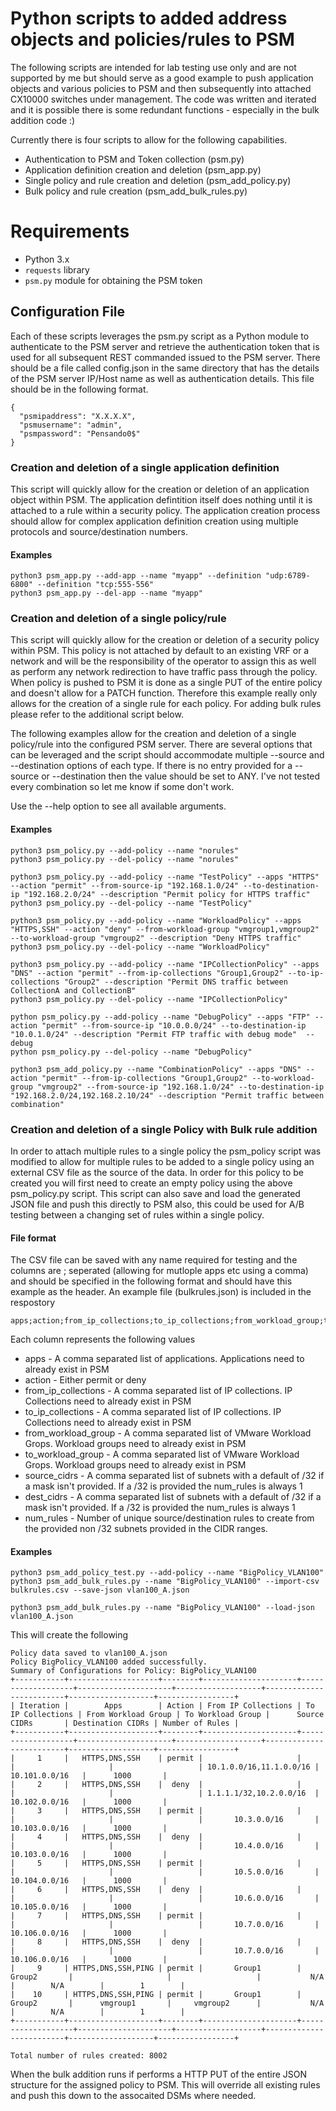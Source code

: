 # Python scripts to added address objects and policies/rules to PSM 

The following scripts are intended for lab testing use only and are not supported by me but should serve as a good example to push application objects and various policies to PSM and then subsequently into attached CX10000 switches under management. The code was written and iterated and it is possible there is some redundant functions - especially in the bulk addition code :) 

Currently there is four scripts to allow for the following capabilities. 

* Authentication to PSM and Token collection   (psm.py)
* Application definition creation and deletion (psm_app.py)
* Single policy and rule creation and deletion (psm_add_policy.py) 
* Bulk policy and rule creation                (psm_add_bulk_rules.py) 


# Requirements

* Python 3.x
* `requests` library
* `psm.py` module for obtaining the PSM token


##  Configuration File

Each of these scripts leverages the psm.py script as a Python module to authenticate to the PSM server and retrieve the authentication token that is used for all subsequent REST commanded issued to the PSM server. There should be a file called config.json in the same directory that has the details of the PSM server IP/Host name as well as authentication details. This file should be in the following format. 

```
{
  "psmipaddress": "X.X.X.X",
  "psmusername": "admin",
  "psmpassword": "Pensando0$"
}
```

### Creation and deletion of a single application definition 

This script will quickly allow for the creation or deletion of an application object within PSM. The application defintition itself does nothing until it is attached to a rule within a security policy. The application creation process should allow for complex application definition creation using multiple protocols and source/destination numbers. 

#### Examples 
```
python3 psm_app.py --add-app --name "myapp" --definition "udp:6789-6800" --definition "tcp:555-556"
python3 psm_app.py --del-app --name "myapp"
```

### Creation and deletion of a single policy/rule

This script will quickly allow for the creation or deletion of a security policy within PSM. This policy is not attached by default to an existing VRF or a network and will be the responsibility of the operator to assign this as well as perform any network redirection to have traffic pass through the policy. When policy is pushed to PSM it is done as a single PUT of the entire policy and doesn't allow for a PATCH function. Therefore this example really only allows for the creation of a single rule for each policy. For adding bulk rules please refer to the additional script below. 

The following examples allow for the creation and deletion of a single policy/rule into the configured PSM server. There are several options that can be leveraged and the script should accommodate multiple --source and --destination options of each type. If there is no entry provided for a --source or --destination then the value should be set to ANY. I've not tested every combination so let me know if some don't work. 

Use the --help option to see all available arguments. 

#### Examples
```
python3 psm_policy.py --add-policy --name "norules"
python3 psm_policy.py --del-policy --name "norules"

python3 psm_policy.py --add-policy --name "TestPolicy" --apps "HTTPS" --action "permit" --from-source-ip "192.168.1.0/24" --to-destination-ip "192.168.2.0/24" --description "Permit policy for HTTPS traffic"
python3 psm_policy.py --del-policy --name "TestPolicy"

python3 psm_policy.py --add-policy --name "WorkloadPolicy" --apps "HTTPS,SSH" --action "deny" --from-workload-group "vmgroup1,vmgroup2" --to-workload-group "vmgroup2" --description "Deny HTTPS traffic"
python3 psm_policy.py --del-policy --name "WorkloadPolicy" 

python3 psm_policy.py --add-policy --name "IPCollectionPolicy" --apps "DNS" --action "permit" --from-ip-collections "Group1,Group2" --to-ip-collections "Group2" --description "Permit DNS traffic between CollectionA and CollectionB"
python3 psm_policy.py --del-policy --name "IPCollectionPolicy"

python psm_policy.py --add-policy --name "DebugPolicy" --apps "FTP" --action "permit" --from-source-ip "10.0.0.0/24" --to-destination-ip "10.0.1.0/24" --description "Permit FTP traffic with debug mode"  --debug
python psm_policy.py --del-policy --name "DebugPolicy" 

python3 psm_add_policy.py --name "CombinationPolicy" --apps "DNS" --action "permit" --from-ip-collections "Group1,Group2" --to-workload-group "vmgroup2" --from-source-ip "192.168.1.0/24" --to-destination-ip "192.168.2.0/24,192.168.2.10/24" --description "Permit traffic between combination"
```

### Creation and deletion of a single Policy with Bulk rule addition

In order to attach multiple rules to a single policy the psm_policy script was modified to allow for multiple rules to be added to a single policy using an external CSV file as the source of the data. In order for this policy to be created you will first need to create an empty policy using the above psm_policy.py script. This script can also save and load the generated JSON file and push this directly to PSM also, this could be used for A/B testing between a changing set of rules within a single policy. 

#### File format 

The CSV file can be saved with any name required for testing and the columns are ; seperated (allowing for mutlople apps etc using a comma) and should be specified in the following format and should have this example as the header. An example file (bulkrules.json) is included in the respostory 

```
apps;action;from_ip_collections;to_ip_collections;from_workload_group;to_workload_group;source_cidrs;dest_cidrs;num_rules
```

Each column represents the following values 

* apps                  - A comma separated list of applications. Applications need to already exist in PSM 
* action                - Either permit or deny 
* from_ip_collections   - A comma separated list of IP collections. IP Collections need to already exist in PSM 
* to_ip_collections     - A comma separated list of IP collections. IP Collections need to already exist in PSM 
* from_workload_group   - A comma separated list of VMware Workload Grops. Workload groups need to already exist in PSM 
* to_workload_group     - A comma separated list of VMware Workload Grops. Workload groups need to already exist in PSM 
* source_cidrs          - A comma separated list of subnets with a default of /32 if a mask isn't provided. If a /32 is provided the num_rules is always 1 
* dest_cidrs            - A comma separated list of subnets with a default of /32 if a mask isn't provided. If a /32 is provided the num_rules is always 1
* num_rules             - Number of unique source/destination rules to create from the provided non /32 subnets provided in the CIDR ranges. 

#### Examples
```
python3 psm_add_policy_test.py --add-policy --name "BigPolicy_VLAN100"
python3 psm_add_bulk_rules.py --name "BigPolicy_VLAN100" --import-csv bulkrules.csv --save-json vlan100_A.json

python3 psm_add_bulk_rules.py --name "BigPolicy_VLAN100" --load-json vlan100_A.json
```

This will create the following 

```
Policy data saved to vlan100_A.json
Policy BigPolicy_VLAN100 added successfully.
Summary of Configurations for Policy: BigPolicy_VLAN100
+-----------+--------------------+--------+---------------------+-------------------+---------------------+-------------------+-------------------------+-------------------+-----------------+
| Iteration |        Apps        | Action | From IP Collections | To IP Collections | From Workload Group | To Workload Group |      Source CIDRs       | Destination CIDRs | Number of Rules |
+-----------+--------------------+--------+---------------------+-------------------+---------------------+-------------------+-------------------------+-------------------+-----------------+
|     1     |   HTTPS,DNS,SSH    | permit |                     |                   |                     |                   | 10.1.0.0/16,11.1.0.0/16 |   10.101.0.0/16   |      1000       |
|     2     |   HTTPS,DNS,SSH    |  deny  |                     |                   |                     |                   | 1.1.1.1/32,10.2.0.0/16  |   10.102.0.0/16   |      1000       |
|     3     |   HTTPS,DNS,SSH    | permit |                     |                   |                     |                   |       10.3.0.0/16       |   10.103.0.0/16   |      1000       |
|     4     |   HTTPS,DNS,SSH    |  deny  |                     |                   |                     |                   |       10.4.0.0/16       |   10.103.0.0/16   |      1000       |
|     5     |   HTTPS,DNS,SSH    | permit |                     |                   |                     |                   |       10.5.0.0/16       |   10.104.0.0/16   |      1000       |
|     6     |   HTTPS,DNS,SSH    |  deny  |                     |                   |                     |                   |       10.6.0.0/16       |   10.105.0.0/16   |      1000       |
|     7     |   HTTPS,DNS,SSH    | permit |                     |                   |                     |                   |       10.7.0.0/16       |   10.106.0.0/16   |      1000       |
|     8     |   HTTPS,DNS,SSH    |  deny  |                     |                   |                     |                   |       10.7.0.0/16       |   10.106.0.0/16   |      1000       |
|     9     | HTTPS,DNS,SSH,PING | permit |       Group1        |      Group2       |                     |                   |           N/A           |        N/A        |        1        |
|    10     | HTTPS,DNS,SSH,PING | permit |       Group1        |      Group2       |      vmgroup1       |     vmgroup2      |           N/A           |        N/A        |        1        |
+-----------+--------------------+--------+---------------------+-------------------+---------------------+-------------------+-------------------------+-------------------+-----------------+

Total number of rules created: 8002
```

When the bulk addition runs if performs a HTTP PUT of the entire JSON structure for the assigned policy to PSM. This will override all existing rules and push this down to the assocaited DSMs where needed.  

